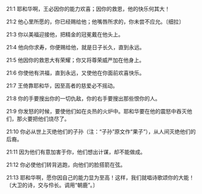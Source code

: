 <a id="1"></a>21:1  耶和华啊，王必因你的能力欢喜；因你的救恩，他的快乐何其大！  

<a id="2"></a>21:2  他心里所愿的，你已经赐给他；他嘴唇所求的，你未尝不应允。〔细拉〕  

<a id="3"></a>21:3  你以美福迎接他，把精金的冠冕戴在他头上。  

<a id="4"></a>21:4  他向你求寿，你便赐给他，就是日子长久，直到永远。  

<a id="5"></a>21:5  他因你的救恩大有荣耀；你又将尊荣威严加在他身上。  

<a id="6"></a>21:6  你使他有洪福，直到永远，又使他在你面前欢喜快乐。  

<a id="7"></a>21:7  王倚靠耶和华，因至高者的慈爱必不摇动。  

<a id="8"></a>21:8  你的手要搜出你的一切仇敌，你的右手要搜出那些恨你的人。  

<a id="9"></a>21:9  你发怒的时候，要使他们如在炎热的火炉中。耶和华要在他的震怒中吞灭他们，那火要把他们烧尽了。  

<a id="10"></a>21:10  你必从世上灭绝他们的子孙（注：“子孙”原文作“果子”），从人间灭绝他们的后裔。  

<a id="11"></a>21:11  因为他们有意加害于你，他们想出计谋，却不能做成。  

<a id="12"></a>21:12  你必使他们转背逃跑，向他们的脸搭箭在弦。  

<a id="13"></a>21:13  耶和华啊，愿你因自己的能力显为至高！这样，我们就唱诗歌颂你的大能！〔大卫的诗，交与伶长。调用“朝鹿”。〕  
